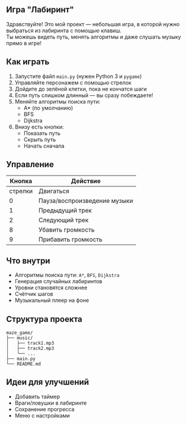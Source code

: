 ## Игра "Лабиринт"

Здравствуйте! Это мой проект — небольшая игра, в которой нужно выбраться из лабиринта с помощью клавиш.  
Ты можешь видеть путь, менять алгоритмы и даже слушать музыку прямо в игре!


## Как играть

1. Запустите файл `main.py` (нужен Python 3 и `pygame`)
2. Управляйте персонажем с помощью стрелок
3. Дойдите до зелёной клетки, пока не кончатся шаги
4. Если путь слишком длинный — вы сразу побеждаете!
5. Меняйте алгоритмы поиска пути:
   - A* (по умолчанию)
   - BFS
   - Dijkstra
6. Внизу есть кнопки:
   - Показать путь
   - Скрыть путь
   - Начать сначала


## Управление

| Кнопка         | Действие                     |
|----------------|------------------------------|
| стрелки        | Двигаться                    |
| 0              | Пауза/воспроизведение музыки |
| 1              | Предыдущий трек              |
| 2              | Следующий трек               |
| 8              | Убавить громкость            |
| 9              | Прибавить громкость          |


## Что внутри

- Алгоритмы поиска пути: `A*`, `BFS`, `Dijkstra`
- Генерация случайных лабиринтов
- Уровни становятся сложнее
- Счётчик шагов
- Музыкальный плеер на фоне


## Структура проекта

```
maze_game/
├── music/
│   ├── track1.mp3
│   ├── track2.mp3
│   └── ...
├── main.py
└── README.md
```


## Идеи для улучшений

- Добавить таймер
- Враги/ловушки в лабиринте
- Сохранение прогресса
- Меню с настройками
